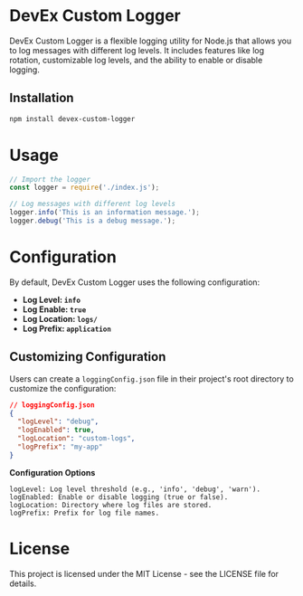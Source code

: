 # DevEx Custom Logger

DevEx Custom Logger is a flexible logging utility for Node.js that allows you to log messages with different log levels. It includes features like log rotation, customizable log levels, and the ability to enable or disable logging.

## Installation

```bash
npm install devex-custom-logger
```
# Usage
```javascript
// Import the logger
const logger = require('./index.js');

// Log messages with different log levels
logger.info('This is an information message.');
logger.debug('This is a debug message.');
```
# Configuration
By default, DevEx Custom Logger uses the following configuration:
* **Log Level: `info`**
* **Log Enable: `true`**
* **Log Location: `logs/`**
* **Log Prefix: `application`**

## Customizing Configuration

Users can create a `loggingConfig.json` file in their project's root directory to customize the configuration:

```json
// loggingConfig.json
{
  "logLevel": "debug",
  "logEnabled": true,
  "logLocation": "custom-logs",
  "logPrefix": "my-app"
}
```
**Configuration Options**

    logLevel: Log level threshold (e.g., 'info', 'debug', 'warn').
    logEnabled: Enable or disable logging (true or false).
    logLocation: Directory where log files are stored.
    logPrefix: Prefix for log file names.
# License
This project is licensed under the MIT License - see the LICENSE file for details.
